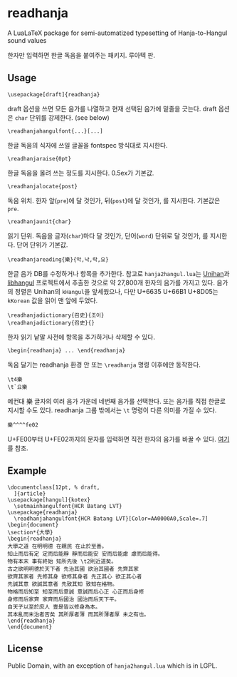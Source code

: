 # readhanja

A LuaLaTeX package for semi-automatized typesetting of
Hanja-to-Hangul sound values

한자만 입력하면 한글 독음을 붙여주는 패키지. 루아텍 판.

## Usage

```
\usepackage[draft]{readhanja}
```
draft 옵션을 쓰면 모든 음가를 나열하고 현재 선택된 음가에
밑줄을 긋는다. draft 옵션은 `char` 단위를 강제한다. (see below)

```
\readhanjahangulfont{...}[...]
```
한글 독음의 식자에 쓰일 글꼴을 fontspec 방식대로 지시한다.

```
\readhanjaraise{0pt}
```
한글 독음을 올려 쓰는 정도를 지시한다. 0.5ex가 기본값.

```
\readhanjalocate{post}
```
독음 위치. 한자 앞(`pre`)에 달 것인가, 뒤(`post`)에 달 것인가, 를
지시한다.  기본값은 `pre`.

```
\readhanjaunit{char}
```
읽기 단위. 독음을 글자(`char`)마다 달 것인가, 단어(`word`) 단위로
달 것인가, 를 지시한다. 단어 단위가 기본값.

```
\readhanjareading{樂}{악,낙,락,요}
```
한글 음가 DB를 수정하거나 항목을 추가한다. 참고로 `hanja2hangul.lua`는
[Unihan](http://unicode.org/charts/unihan.html)과
[libhangul](https://github.com/choehwanjin/libhangul)
프로젝트에서 추출한 것으로 약 27,800개 한자의 음가를
가지고 있다. 음가의 정렬은 Unihan의 `kHangul`을 앞세웠으나,
다만 U+6635 U+66B1 U+8D05는 `kKorean` 값을 읽어 맨 앞에 두었다.

```
\readhanjadictionary{召史}{조이}
\readhanjadictionary{召史}{}
```
한자 읽기 낱말 사전에 항목을 추가하거나 삭제할 수 있다.

```
\begin{readhanja} ... \end{readhanja}
```
독음 달기는 readhanja 환경 안 또는 `\readhanja` 명령 이후에만 동작한다.

```
\t4樂
\t`요樂
```
예컨대 樂 글자의 여러 음가 가운데 네번째 음가를 선택한다.
또는 음가를 직접 한글로 지시할 수도 있다.
readhanja 그룹 밖에서는 `\t` 명령이 다른 의미를 가질 수 있다.

```
樂^^^^fe02
```
U+FE00부터 U+FE02까지의 문자를 입력하면 직전 한자의 음가를 바꿀 수 있다.
[여기](http://unicode.org/Public/UCD/latest/ucd/StandardizedVariants.txt)를
참조.

## Example

```
\documentclass[12pt, % draft,
  ]{article}
\usepackage[hangul]{kotex}
  \setmainhangulfont{HCR Batang LVT}
\usepackage{readhanja}
  \readhanjahangulfont{HCR Batang LVT}[Color=AA0000A0,Scale=.7]
\begin{document}
\section*{大學}
\begin{readhanja}
大學之道 在明明德 在親民 在止於至善。
知止而后有定 定而后能靜 靜而后能安 安而后能慮 慮而后能得。
物有本末 事有終始 知所先後 \t2則近道矣。
古之欲明明德於天下者 先治其國 欲治其國者 先齊其家
欲齊其家者 先修其身 欲修其身者 先正其心 欲正其心者
先誠其意 欲誠其意者 先致其知 致知在格物。
物格而后知至 知至而后意誠 意誠而后心正 心正而后身修
身修而后家齊 家齊而后國治 國治而后天下平。
自天子以至於庶人 壹是皆以修身為本。
其本亂而末治者否矣 其所厚者薄 而其所薄者厚 未之有也。
\end{readhanja}
\end{document}
```

## License

Public Domain,
with an exception of `hanja2hangul.lua` which is in LGPL.
